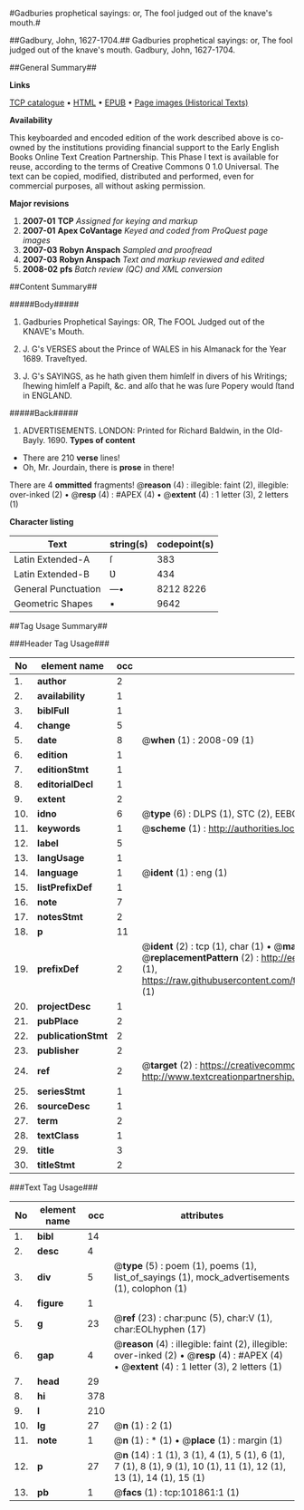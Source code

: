 #Gadburies prophetical sayings: or, The fool judged out of the knave's mouth.#

##Gadbury, John, 1627-1704.##
Gadburies prophetical sayings: or, The fool judged out of the knave's mouth.
Gadbury, John, 1627-1704.

##General Summary##

**Links**

[TCP catalogue](http://www.ota.ox.ac.uk/tcp/)  • 
[HTML](http://tei.it.ox.ac.uk/tcp/Texts-HTML/free/A42/A42958.html)  • 
[EPUB](http://tei.it.ox.ac.uk/tcp/Texts-EPUB/free/A42/A42958.epub) • 
[Page images (Historical Texts)](https://data.historicaltexts.jisc.ac.uk/view?pubId=eebo-13798015e&pageId=eebo-13798015e-101861-1)

**Availability**

This keyboarded and encoded edition of the
	       work described above is co-owned by the institutions
	       providing financial support to the Early English Books
	       Online Text Creation Partnership. This Phase I text is
	       available for reuse, according to the terms of Creative
	       Commons 0 1.0 Universal. The text can be copied,
	       modified, distributed and performed, even for
	       commercial purposes, all without asking permission.

**Major revisions**

1. __2007-01__ __TCP__ *Assigned for keying and markup*
1. __2007-01__ __Apex CoVantage__ *Keyed and coded from ProQuest page images*
1. __2007-03__ __Robyn Anspach__ *Sampled and proofread*
1. __2007-03__ __Robyn Anspach__ *Text and markup reviewed and edited*
1. __2008-02__ __pfs__ *Batch review (QC) and XML conversion*

##Content Summary##

#####Body#####

1. Gadburies Prophetical Sayings: OR, The FOOL Judged out of the KNAVE's Mouth.

1. J. G's VERSES about the Prince of WALES in his Almanack for the Year 1689. Traveſtyed.

1. J. G's SAYINGS, as he hath given them himſelf in divers of his Writings; ſhewing himſelf a Papiſt, &c. and alſo that he was ſure Popery would ſtand in ENGLAND.

#####Back#####

1. ADVERTISEMENTS.
LONDON: Printed for Richard Baldwin, in the Old-Bayly. 1690.
**Types of content**

  * There are 210 **verse** lines!
  * Oh, Mr. Jourdain, there is **prose** in there!

There are 4 **ommitted** fragments! 
 @__reason__ (4) : illegible: faint (2), illegible: over-inked (2)  •  @__resp__ (4) : #APEX (4)  •  @__extent__ (4) : 1 letter (3), 2 letters (1)

**Character listing**


|Text|string(s)|codepoint(s)|
|---|---|---|
|Latin Extended-A|ſ|383|
|Latin Extended-B|Ʋ|434|
|General Punctuation|—•|8212 8226|
|Geometric Shapes|▪|9642|

##Tag Usage Summary##

###Header Tag Usage###

|No|element name|occ|attributes|
|---|---|---|---|
|1.|__author__|2||
|2.|__availability__|1||
|3.|__biblFull__|1||
|4.|__change__|5||
|5.|__date__|8| @__when__ (1) : 2008-09 (1)|
|6.|__edition__|1||
|7.|__editionStmt__|1||
|8.|__editorialDecl__|1||
|9.|__extent__|2||
|10.|__idno__|6| @__type__ (6) : DLPS (1), STC (2), EEBO-CITATION (1), OCLC (1), VID (1)|
|11.|__keywords__|1| @__scheme__ (1) : http://authorities.loc.gov/ (1)|
|12.|__label__|5||
|13.|__langUsage__|1||
|14.|__language__|1| @__ident__ (1) : eng (1)|
|15.|__listPrefixDef__|1||
|16.|__note__|7||
|17.|__notesStmt__|2||
|18.|__p__|11||
|19.|__prefixDef__|2| @__ident__ (2) : tcp (1), char (1)  •  @__matchPattern__ (2) : ([0-9\-]+):([0-9IVX]+) (1), (.+) (1)  •  @__replacementPattern__ (2) : http://eebo.chadwyck.com/downloadtiff?vid=$1&page=$2 (1), https://raw.githubusercontent.com/textcreationpartnership/Texts/master/tcpchars.xml#$1 (1)|
|20.|__projectDesc__|1||
|21.|__pubPlace__|2||
|22.|__publicationStmt__|2||
|23.|__publisher__|2||
|24.|__ref__|2| @__target__ (2) : https://creativecommons.org/publicdomain/zero/1.0/ (1), http://www.textcreationpartnership.org/docs/. (1)|
|25.|__seriesStmt__|1||
|26.|__sourceDesc__|1||
|27.|__term__|2||
|28.|__textClass__|1||
|29.|__title__|3||
|30.|__titleStmt__|2||


###Text Tag Usage###

|No|element name|occ|attributes|
|---|---|---|---|
|1.|__bibl__|14||
|2.|__desc__|4||
|3.|__div__|5| @__type__ (5) : poem (1), poems (1), list_of_sayings (1), mock_advertisements (1), colophon (1)|
|4.|__figure__|1||
|5.|__g__|23| @__ref__ (23) : char:punc (5), char:V (1), char:EOLhyphen (17)|
|6.|__gap__|4| @__reason__ (4) : illegible: faint (2), illegible: over-inked (2)  •  @__resp__ (4) : #APEX (4)  •  @__extent__ (4) : 1 letter (3), 2 letters (1)|
|7.|__head__|29||
|8.|__hi__|378||
|9.|__l__|210||
|10.|__lg__|27| @__n__ (1) : 2 (1)|
|11.|__note__|1| @__n__ (1) : * (1)  •  @__place__ (1) : margin (1)|
|12.|__p__|27| @__n__ (14) : 1 (1), 3 (1), 4 (1), 5 (1), 6 (1), 7 (1), 8 (1), 9 (1), 10 (1), 11 (1), 12 (1), 13 (1), 14 (1), 15 (1)|
|13.|__pb__|1| @__facs__ (1) : tcp:101861:1 (1)|
